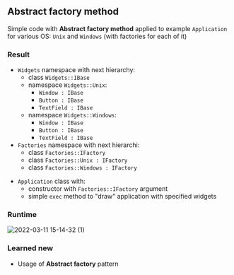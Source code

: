 ## Abstract factory method

Simple code with **Abstract factory method** applied to example `Application` for various OS: `Unix` and `Windows` (with factories for each of it)



### Result

+ `Widgets` namespace with next hierarchy:
  * class `Widgets::IBase`
  * namespace `Widgets::Unix`:
    + `Window : IBase`
    + `Button : IBase`
    + `TextField : IBase`
  * namespace `Widgets::Windows`:
    + `Window : IBase`
    + `Button : IBase`
    + `TextField : IBase`
+ `Factories` namespace with next hierarchi:
   * class `Factories::IFactory`
   * class `Factories::Unix : IFactory`
   * class `Factories::Windows : IFactory`
* `Application` class with:
  * constructor with `Factories::IFactory` argument
  * simple `exec` method to "draw" application with specified widgets



### Runtime

![2022-03-11 15-14-32 (1)](https://user-images.githubusercontent.com/44144647/157866629-5181d754-02c1-45c8-aa71-8e0083b49067.gif)



### Learned new
* Usage of **Abstract factory** pattern
